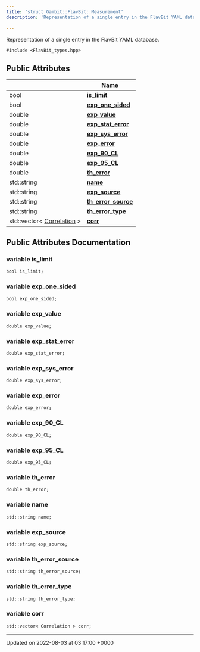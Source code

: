 ```yaml
---
title: 'struct Gambit::FlavBit::Measurement'
description: 'Representation of a single entry in the FlavBit YAML database. '

---
```









Representation of a single entry in the FlavBit YAML database. 


`#include <FlavBit_types.hpp>`

## Public Attributes

|                | Name           |
| -------------- | -------------- |
| bool | **[is_limit](/documentation/code/main/classes/structgambit_1_1flavbit_1_1measurement/#variable-is-limit)**  |
| bool | **[exp_one_sided](/documentation/code/main/classes/structgambit_1_1flavbit_1_1measurement/#variable-exp-one-sided)**  |
| double | **[exp_value](/documentation/code/main/classes/structgambit_1_1flavbit_1_1measurement/#variable-exp-value)**  |
| double | **[exp_stat_error](/documentation/code/main/classes/structgambit_1_1flavbit_1_1measurement/#variable-exp-stat-error)**  |
| double | **[exp_sys_error](/documentation/code/main/classes/structgambit_1_1flavbit_1_1measurement/#variable-exp-sys-error)**  |
| double | **[exp_error](/documentation/code/main/classes/structgambit_1_1flavbit_1_1measurement/#variable-exp-error)**  |
| double | **[exp_90_CL](/documentation/code/main/classes/structgambit_1_1flavbit_1_1measurement/#variable-exp-90-cl)**  |
| double | **[exp_95_CL](/documentation/code/main/classes/structgambit_1_1flavbit_1_1measurement/#variable-exp-95-cl)**  |
| double | **[th_error](/documentation/code/main/classes/structgambit_1_1flavbit_1_1measurement/#variable-th-error)**  |
| std::string | **[name](/documentation/code/main/classes/structgambit_1_1flavbit_1_1measurement/#variable-name)**  |
| std::string | **[exp_source](/documentation/code/main/classes/structgambit_1_1flavbit_1_1measurement/#variable-exp-source)**  |
| std::string | **[th_error_source](/documentation/code/main/classes/structgambit_1_1flavbit_1_1measurement/#variable-th-error-source)**  |
| std::string | **[th_error_type](/documentation/code/main/classes/structgambit_1_1flavbit_1_1measurement/#variable-th-error-type)**  |
| std::vector< [Correlation](/documentation/code/main/classes/structgambit_1_1flavbit_1_1correlation/) > | **[corr](/documentation/code/main/classes/structgambit_1_1flavbit_1_1measurement/#variable-corr)**  |

## Public Attributes Documentation

### variable is_limit

```
bool is_limit;
```


### variable exp_one_sided

```
bool exp_one_sided;
```


### variable exp_value

```
double exp_value;
```


### variable exp_stat_error

```
double exp_stat_error;
```


### variable exp_sys_error

```
double exp_sys_error;
```


### variable exp_error

```
double exp_error;
```


### variable exp_90_CL

```
double exp_90_CL;
```


### variable exp_95_CL

```
double exp_95_CL;
```


### variable th_error

```
double th_error;
```


### variable name

```
std::string name;
```


### variable exp_source

```
std::string exp_source;
```


### variable th_error_source

```
std::string th_error_source;
```


### variable th_error_type

```
std::string th_error_type;
```


### variable corr

```
std::vector< Correlation > corr;
```


-------------------------------

Updated on 2022-08-03 at 03:17:00 +0000
